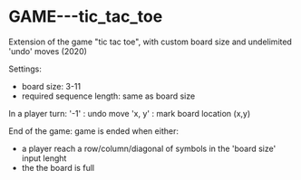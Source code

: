 # GAME---tic_tac_toe
Extension of the game "tic tac toe", with custom board size and undelimited 'undo' moves
(2020)

Settings:
- board size: 3-11
- required sequence length: same as board size


In a player turn:
'-1' : undo move
'x, y' : mark board location (x,y)

End of the game: 
game is ended when either:
- a player reach a row/column/diagonal of symbols in the 'board size' input lenght
- the the board is full 
